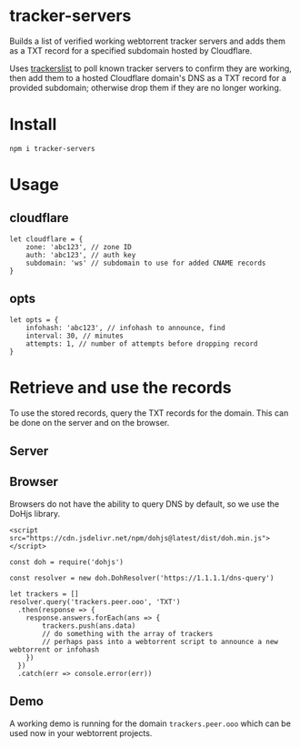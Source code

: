 # tracker-servers
Builds a list of verified working webtorrent tracker servers and adds them as a TXT record for a specified subdomain hosted by Cloudflare.

Uses [trackerslist](https://github.com/ngosang/trackerslist) to poll known tracker servers to confirm they are working, then add them to a hosted Cloudflare domain's DNS as a TXT record for a provided subdomain; otherwise drop them if they are no longer working.

# Install
```
npm i tracker-servers
```

# Usage

## cloudflare
```
let cloudflare = {
    zone: 'abc123', // zone ID
    auth: 'abc123', // auth key
    subdomain: 'ws' // subdomain to use for added CNAME records
}
```

## opts
```
let opts = {
    infohash: 'abc123', // infohash to announce, find
    interval: 30, // minutes
    attempts: 1, // number of attempts before dropping record
}
```

# Retrieve and use the records
To use the stored records, query the TXT records for the domain. This can be done on the server and on the browser.

## Server

## Browser
Browsers do not have the ability to query DNS by default, so we use the DoHjs library.

```
<script src="https://cdn.jsdelivr.net/npm/dohjs@latest/dist/doh.min.js"></script>

const doh = require('dohjs')

const resolver = new doh.DohResolver('https://1.1.1.1/dns-query')

let trackers = []
resolver.query('trackers.peer.ooo', 'TXT')
  .then(response => {
    response.answers.forEach(ans => {
        trackers.push(ans.data)
        // do something with the array of trackers
        // perhaps pass into a webtorrent script to announce a new webtorrent or infohash
    })
  })
  .catch(err => console.error(err))
```

## Demo
A working demo is running for the domain `trackers.peer.ooo` which can be used now in your webtorrent projects.
